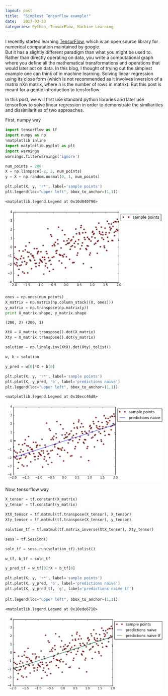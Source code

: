 ```yaml
---
layout: post
title:  "Simplest TensorFlow example!"
date:   2017-03-30
categories: Python, TensorFlow, Machine Learning
---
```


I recently started learning <a href="https://www.tensorflow.org" target="_blank">TensorFlow</a>, which is an open source library for numerical computation maintained by google.<br />
But it has a slightly different paradigm than what you might be used to. Rather than directly operating on data, you write a computational graph where you define all the mathematical transformations and operations that would later act on data. In this blog, I thought of trying out the simplest example one can think of in machine learning. Solving linear regression using its close form (which is not recommended as it involves inversion of a matrix nXn matrix, where n is the number of rows in matrix). But this post is meant for a gentle introduction to tensforflow.<br />

In this post, we will first use standard python libraries and later use tensorflow to solve linear regression in order to demonstrate the similiarities and dissimilarities of two approaches. <br />

First, numpy way <br />

```python
import tensorflow as tf
import numpy as np
%matplotlib inline
import matplotlib.pyplot as plt
import warnings
warnings.filterwarnings('ignore')
```


```python
num_points = 200
X = np.linspace(-2, 2, num_points)
y = X + np.random.normal(0, 1, num_points)
```


```python
plt.plot(X, y, 'r*', label='sample points')
plt.legend(loc="upper left", bbox_to_anchor=(1,1))
```




    <matplotlib.legend.Legend at 0x10d840790>




![png](https://raw.githubusercontent.com/ensemblearner/ensemblearner.github.io/master/blog_images/tensor_flow_blog_images/simplest%20tensorflow%20example_2_1.png)



```python
ones = np.ones(num_points)
X_matrix = np.matrix(np.column_stack((X, ones)))
y_matrix = np.transpose(np.matrix(y))
print X_matrix.shape, y_matrix.shape
```

    (200, 2) (200, 1)



```python
XtX = X_matrix.transpose().dot(X_matrix)
Xty = X_matrix.transpose().dot(y_matrix)
```


```python
solution = np.linalg.inv(XtX).dot(Xty).tolist()
```


```python
w, b = solution
```


```python
y_pred = w[0]*X + b[0]

```


```python
plt.plot(X, y, 'r*', label='sample points')
plt.plot(X, y_pred, 'b', label='predictions naive')
plt.legend(loc="upper left", bbox_to_anchor=(1,1))
```




    <matplotlib.legend.Legend at 0x10ecc46d0>




![png](https://raw.githubusercontent.com/ensemblearner/ensemblearner.github.io/master/blog_images/tensor_flow_blog_images/simplest%20tensorflow%20example_8_1.png)

Now, tensorflow way <br />

```python
X_tensor = tf.constant(X_matrix)
y_tensor = tf.constant(y_matrix)
```


```python
XtX_tensor = tf.matmul(tf.transpose(X_tensor), X_tensor)
Xty_tensor = tf.matmul(tf.transpose(X_tensor), y_tensor)

```


```python
solution_tf = tf.matmul(tf.matrix_inverse(XtX_tensor), Xty_tensor)
```


```python
sess = tf.Session()
```


```python
soln_tf = sess.run(solution_tf).tolist()
```


```python
w_tf, b_tf = soln_tf
```


```python
y_pred_tf = w_tf[0]*X + b_tf[0]
```


```python
plt.plot(X, y, 'r*', label='sample points')
plt.plot(X, y_pred, 'b', label='predictions naive')
plt.plot(X, y_pred_tf, 'g', label='predictions naive tf')

plt.legend(loc="upper left", bbox_to_anchor=(1,1))
```




    <matplotlib.legend.Legend at 0x10ede6710>




![png](https://raw.githubusercontent.com/ensemblearner/ensemblearner.github.io/master/blog_images/tensor_flow_blog_images/simplest%20tensorflow%20example_16_1.png)



```python

```


